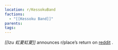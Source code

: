 ```yaml
---
location: r/KessokuBand
factions:
  - "[[Kessoku Band]]"
parents: 
tags: 
---
```

*[[Izu 虹夏虹夏]]* announces r/place’s return on [reddit](https://www.reddit.com/r/reddit/comments/153vw8z/better_late_than_never/%20@everyone.%20If%20you%20are%20interested%20in%20participating%20in%20Reddit's%202023%20r/place%20event%20for%20our%20community%20r/KessokuBand%20%7C%20Kessokucord,%20please%20head%20to%20https://discord.com/channels/1093664259273130084/1094655499129081940/1128823746472448041%20and%20react%20there%20with%20%3C:KitaLETSGOOOO:1108651643110690887%3E%20to%20obtain%20the%20role%20'r/place'.%20We%20will%20keep%20you%20updated%20on%20our%20plans%20as%20soon%20as%20possible.) .
